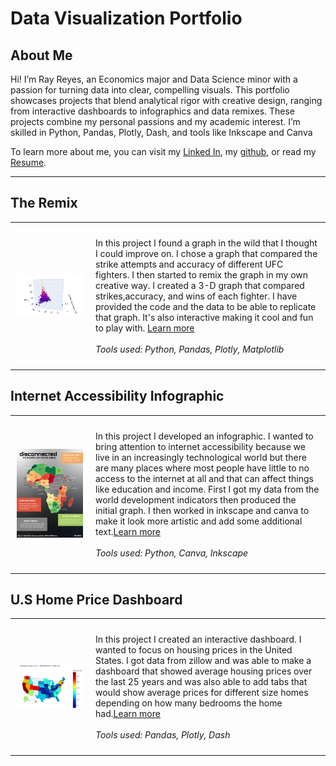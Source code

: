 # Data Visualization Portfolio

## About Me
Hi! I’m Ray Reyes, an Economics major and Data Science minor with a passion for turning data into clear, compelling visuals. This portfolio showcases projects that blend analytical rigor with creative design, ranging from interactive dashboards to infographics and data remixes. These projects combine my personal passions and my academic interest. I’m skilled in Python, Pandas, Plotly, Dash, and tools like Inkscape and Canva

<!--Include links to documents or sites that may be useful to your target audience: website, LinkedIn, your cv/resume, github, a community you contribute to, etc -->

To learn more about me, you can visit my [Linked In](https://www.linkedin.com/in/raymon-reyes-b51746276/), my [github](https://github.com/Stingray148), or read my [Resume](./Images/Raymon%20Reyes%20Resume.jpg).


---

## The Remix

<table align="right | left" style = "border-collapse: collapse; border: none;">
    <tr style = "border: none;">
        <td style="padding: 10px; width:25%; border: none;"> 
            <img src="./Images/remix.png"  alt="1" >
        </td>
        <td style="padding:10px; width:75%; border: none;" valign = "top">
            <p>
            In this project I found a graph in the wild that I thought I could improve on. I chose a graph that compared the strike attempts and accuracy of different UFC fighters. I then started to remix the graph in my own creative way. I created a 3-D graph that compared strikes,accuracy, and wins of each fighter. I have provided the code and the data to be able to replicate that graph. It's also interactive making it cool and fun to play with. <a href="./UFC Fighter Remix/README.md">Learn more</a>
            <br><br>
            <i>Tools used: Python, Pandas, Plotly, Matplotlib</i>
            </p>
        </td>
    </tr> 
</table>

## Internet Accessibility Infographic

<table align="right | left" style = "border-collapse: collapse; border: none;">
    <tr style = "border: none;">
        <td style="padding: 10px; width:25%; border: none;"> 
            <img src="./Images/Africa V2_CrazyStuff.jpg"  alt="2" >
        </td>
        <td style="padding:10px; width:75%; border: none;" valign = "top">
            <p>
            In this project I developed an infographic. I wanted to bring attention to internet accessibility because we live in an increasingly technological world but there are many places where most people have little to no access to the internet at all and that can affect things like education and income. First I got my data from the world development indicators then produced the initial graph. I then worked in inkscape and canva to make it look more artistic and add some additional text.<a href="./Internet Accessibility Infographic/README.md">Learn more</a>
            <br><br>
            <i>Tools used: Python, Canva, Inkscape</i>
            </p>
        </td>
    </tr> 
</table>

## U.S Home Price Dashboard
<table align="right | left" style = "border-collapse: collapse; border: none;">
    <tr style = "border: none;">
        <td style="padding: 10px; width:25%; border: none;"> 
            <img src="./Images/newplot.png" alt="3" >
        </td>
        <td style="padding:10px; width:75%; border: none;" valign = "top">
            <p>
           In this project I created an interactive dashboard. I wanted to focus on housing prices in the United States. I got data from zillow and was able to make a dashboard that showed average housing prices over the last 25 years and was also able to add tabs that would show average prices for different size homes depending on how many bedrooms the home had.<a href="./U.S House Price Dashboard//README.md">Learn more</a>
            <br><br>
            <i>Tools used: Pandas, Plotly, Dash</i>
            </p>
        </td>
    </tr> 
</table>